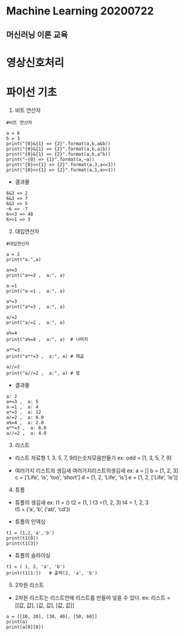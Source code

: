 Machine Learning 20200722
=====================

## 머신러닝 이론 교육

# 영상신호처리

# 파이선 기초

1. 비트 연산자

```
#비트 연산자

a = 6
b = 3
print("{0}&{1} => {2}".format(a,b,a&b))
print("{0}&{1} => {2}".format(a,b,a|b))
print("{0}&{1} => {2}".format(a,b,a^b))
print("~{0} => {1}".format(a,~a))
print("{0}<<{1} => {2}".format(a,3,a<<3))
print("{0}>>{1} => {2}".format(a,1,a>>1))
```

* 결과물
```
6&3 => 2
6&3 => 7
6&3 => 5
~6 => -7
6<<3 => 48
6>>1 => 3
```

2. 대입연산자

```
#대입연산자

a = 2
print("a:",a)

a+=3
print("a+=3 ,  a:", a)

a-=1
print("a-=1 ,  a:", a)

a*=3
print("a*=3 ,  a:", a)

a/=2
print("a/=2 ,  a:", a)

a%=4
print("a%=4 ,  a:", a)	# 나머지

a**=3
print("a**=3 ,  a:", a)	# 제곱

a//=2
print("a//=2 ,  a:", a)	# 몫
```

* 결과물
```
a: 2
a+=3 ,  a: 5
a-=1 ,  a: 4
a*=3 ,  a: 12
a/=2 ,  a: 6.0
a%=4 ,  a: 2.0
a**=3 ,  a: 8.0
a//=2 ,  a: 4.0
```

3. 리스트

* 리스트 자료형
1, 3, 5, 7, 9라는숫자모음만들기
ex: odd = [1, 3, 5, 7, 9]

 * 여러가지 리스트의 생김새
여러가지리스트의생김새
ex:
a = []
b = [1, 2, 3]
c = [‘Life’, ‘is’, ‘too’, ‘short’]
d = [1, 2, ‘Life’, ‘is’]
e = [1, 2, [‘Life’, ‘is’]] 

4. 튜플

* 튜플의 생김새
ex: t1 = ()
t2 = (1, )
t3 =(1, 2, 3)
t4 = 1, 2, 3
t5 = (‘a’, ‘b’, (‘ab’, ‘cd’))

* 튜플의 인덱싱
```
t1 = (1,2,'a','b')
print(t1[0])
print(t1[3])
```

* 튜플의 슬라이싱
```
t1 = ( 1, 2, 'a', 'b')
print(t1[1:])	# 출력(2, 'a', 'b')
```

5. 2차원 리스트

* 2차원 리스트는 리스트안에 리스트를 만들어 넣을 수 있다.
ex: 리스트 = [[값, 값], [값, 값], [값, 값]]

```
a = [[10, 20], [30, 40], [50, 60]]
print(a)
print(a[0][0])
```




